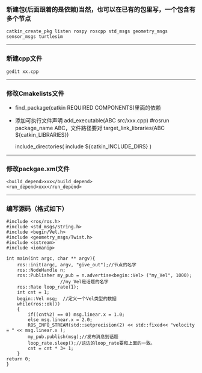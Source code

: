 ### 新建包(后面跟着的是依赖)当然，也可以在已有的包里写，一个包含有多个节点
	catkin_create_pkg listen rospy roscpp std_msgs geometry_msgs sensor_msgs turtlesim
----- 
### 新建cpp文件
	gedit xx.cpp
-----
### 修改Cmakelists文件 
- find_package(catkin REQUIRED COMPONENTS)里面的依赖
- 添加可执行文件声明
	add_executable(ABC src/xxx.cpp)  #rosrun package_name ABC，文件路径要对
	target_link_libraries(ABC ${catkin_LIBRARIES})

	include_directories(
		include
		${catkin_INCLUDE_DIRS}
	)
------
### 修改packgae.xml文件
	<build_depend>xxx</build_depend>
	<run_depend>xxx</run_depend>
------
### 编写源码（格式如下）
	#include <ros/ros.h>
	#include <std_msgs/String.h>
	#include <begin/Vel.h>
	#include <geometry_msgs/Twist.h>
	#include <sstream>
	#include <iomanip>

	int main(int argc, char ** argv){
		ros::init(argc, argv, "give_out");//节点的名字
		ros::NodeHandle n;
		ros::Publisher my_pub = n.advertise<begin::Vel> ("my_Vel", 1000);
						//my_Vel是话题的名字
		ros::Rate loop_rate(1);
		int cnt = 1;
		begin::Vel msg;  //定义一个Vel类型的数据
		while(ros::ok())
		{
			if((cnt%2) == 0) msg.linear.x = 1.0;
			else msg.linear.x = 2.0;
			ROS_INFO_STREAM(std::setprecision(2) << std::fixed<< "velocity  = " << msg.linear.x );
			my_pub.publish(msg);//发布消息到话题
			loop_rate.sleep();//这边的loop_rate要和上面的一致。
			cnt = cnt * 3+ 1;
		}
	return 0;
	}

